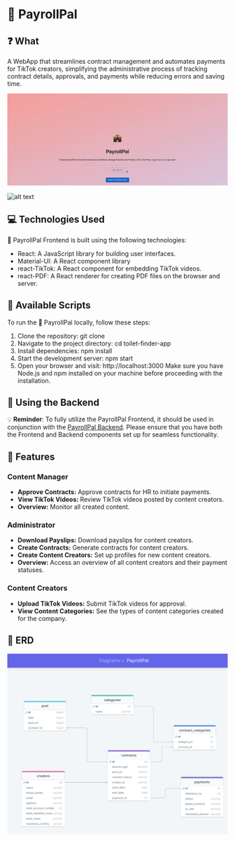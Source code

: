 # 💼 PayrollPal

## ❓ What

A WebApp that streamlines contract management and automates payments for TikTok creators, simplifying the administrative process of tracking contract details, approvals, and payments while reducing errors and saving time.

![alt text](src/assets/payrollpal-insights.gif)

![alt text](src/assets/payrollpal-post-preview.gif)

## 💻 Technologies Used

💼 PayrollPal Frontend is built using the following technologies:

- React: A JavaScript library for building user interfaces.
- Material-UI: A React component library
- react-TikTok: A React component for embedding TikTok videos.
- react-PDF: A React renderer for creating PDF files on the browser and server.

## 📜 Available Scripts

To run the 💼 PayrollPal locally, follow these steps:

1. Clone the repository: git clone <repository-url>
2. Navigate to the project directory: cd toilet-finder-app
3. Install dependencies: npm install
4. Start the development server: npm start
5. Open your browser and visit: http://localhost:3000
   Make sure you have Node.js and npm installed on your machine before proceeding with the installation.

## 🚀 Using the Backend

💡 **Reminder**: To fully utilize the PayrollPal Frontend, it should be used in conjunction with the [PayrollPal Backend](https://github.com/KenHo95/payrollpal-backend). Please ensure that you have both the Frontend and Backend components set up for seamless functionality.

## 🌈 Features

### Content Manager

- **Approve Contracts:** Approve contracts for HR to initiate payments.
- **View TikTok Videos:** Review TikTok videos posted by content creators.
- **Overview:** Monitor all created content.

### Administrator

- **Download Payslips:** Download payslips for content creators.
- **Create Contracts:** Generate contracts for content creators.
- **Create Content Creators:** Set up profiles for new content creators.
- **Overview:** Access an overview of all content creators and their payment statuses.

### Content Creators

- **Upload TikTok Videos:** Submit TikTok videos for approval.
- **View Content Categories:** See the types of content categories created for the company.

## 🧠 ERD

![alt text](src/assets/erd.png)
